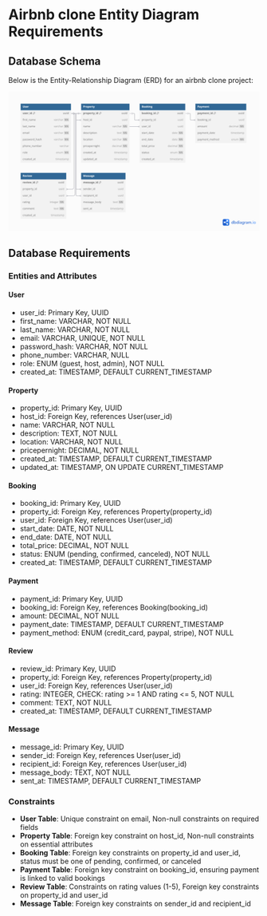 # Airbnb clone Entity Diagram Requirements

## Database Schema

Below is the Entity-Relationship Diagram (ERD) for an airbnb clone project:

![Airbnb Clone Database ERD](airbnb-dbdiagram.png)

## Database Requirements

### Entities and Attributes

#### User
- user_id: Primary Key, UUID
- first_name: VARCHAR, NOT NULL
- last_name: VARCHAR, NOT NULL
- email: VARCHAR, UNIQUE, NOT NULL
- password_hash: VARCHAR, NOT NULL
- phone_number: VARCHAR, NULL
- role: ENUM (guest, host, admin), NOT NULL
- created_at: TIMESTAMP, DEFAULT CURRENT_TIMESTAMP

#### Property
- property_id: Primary Key, UUID
- host_id: Foreign Key, references User(user_id)
- name: VARCHAR, NOT NULL
- description: TEXT, NOT NULL
- location: VARCHAR, NOT NULL
- pricepernight: DECIMAL, NOT NULL
- created_at: TIMESTAMP, DEFAULT CURRENT_TIMESTAMP
- updated_at: TIMESTAMP, ON UPDATE CURRENT_TIMESTAMP

#### Booking
- booking_id: Primary Key, UUID
- property_id: Foreign Key, references Property(property_id)
- user_id: Foreign Key, references User(user_id)
- start_date: DATE, NOT NULL
- end_date: DATE, NOT NULL
- total_price: DECIMAL, NOT NULL
- status: ENUM (pending, confirmed, canceled), NOT NULL
- created_at: TIMESTAMP, DEFAULT CURRENT_TIMESTAMP

#### Payment
- payment_id: Primary Key, UUID
- booking_id: Foreign Key, references Booking(booking_id)
- amount: DECIMAL, NOT NULL
- payment_date: TIMESTAMP, DEFAULT CURRENT_TIMESTAMP
- payment_method: ENUM (credit_card, paypal, stripe), NOT NULL

#### Review
- review_id: Primary Key, UUID
- property_id: Foreign Key, references Property(property_id)
- user_id: Foreign Key, references User(user_id)
- rating: INTEGER, CHECK: rating >= 1 AND rating <= 5, NOT NULL
- comment: TEXT, NOT NULL
- created_at: TIMESTAMP, DEFAULT CURRENT_TIMESTAMP

#### Message
- message_id: Primary Key, UUID
- sender_id: Foreign Key, references User(user_id)
- recipient_id: Foreign Key, references User(user_id)
- message_body: TEXT, NOT NULL
- sent_at: TIMESTAMP, DEFAULT CURRENT_TIMESTAMP

### Constraints

- **User Table**: Unique constraint on email, Non-null constraints on required fields
- **Property Table**: Foreign key constraint on host_id, Non-null constraints on essential attributes
- **Booking Table**: Foreign key constraints on property_id and user_id, status must be one of pending, confirmed, or canceled
- **Payment Table**: Foreign key constraint on booking_id, ensuring payment is linked to valid bookings
- **Review Table**: Constraints on rating values (1-5), Foreign key constraints on property_id and user_id
- **Message Table**: Foreign key constraints on sender_id and recipient_id